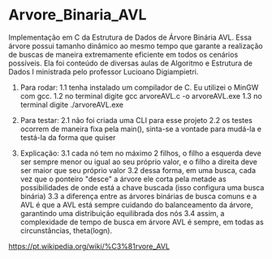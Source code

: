 # Arvore_Binaria_AVL
Implementação em C da Estrutura de Dados de Árvore Binária AVL. Essa árvore possui tamanho dinâmico ao mesmo tempo que garante a realização de buscas de maneira extremamente eficiente em todos os cenários possíveis. Ela foi conteúdo de diversas aulas de Algoritmo e Estrutura de Dados I ministrada pelo professor Lucioano Digiampietri. 

1. Para rodar: 
1.1 tenha instalado um compilador de C. Eu utilizei o MinGW com gcc.
1.2 no terminal digite gcc arvoreAVL.c -o arvoreAVL.exe
1.3 no terminal digite ./arvoreAVL.exe

2. Para testar:
2.1 não foi criada uma CLI para esse projeto
2.2 os testes ocorrem de maneira fixa pela main(), sinta-se a vontade para mudá-la e testá-la da forma que quiser

3. Explicação:
3.1 cada nó tem no máximo 2 filhos, o filho a esquerda deve ser sempre menor ou igual ao seu próprio valor, e o filho a direita deve ser maior que seu próprio valor
3.2 dessa forma, em uma busca, cada vez que o ponteiro "desce" a árvore ele corta pela metade as possibilidades de onde está a chave buscada (isso configura uma busca binária)
3.3 a diferença entre as árvores binárias de busca comuns e a AVL é que a AVL está sempre cuidando do balanceamento da árvore, garantindo uma distribuição equilibrada dos nós
3.4 assim, a complexidade de tempo de busca em árvore AVL é sempre, em todas as circunstâncias, theta(logn).

https://pt.wikipedia.org/wiki/%C3%81rvore_AVL
